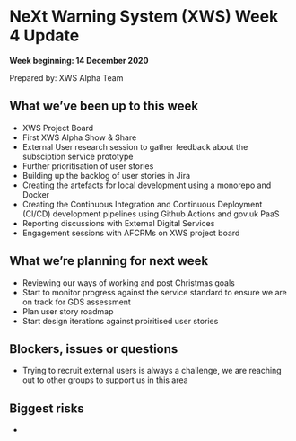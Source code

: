 # NeXt Warning System (XWS) Week 4 Update
**Week beginning: 14 December 2020** 

Prepared by: XWS Alpha Team

## What we’ve been up to this week

* XWS Project Board
* First XWS Alpha Show & Share
* External User research session to gather feedback about the subsciption service prototype
* Further prioritisation of user stories
* Building up the backlog of user stories in Jira
* Creating the artefacts for local development using a monorepo and Docker
* Creating the Continuous Integration and Continuous Deployment (CI/CD) development pipelines using Github Actions and gov.uk PaaS
* Reporting discussions with External Digital Services
* Engagement sessions with AFCRMs on XWS project board

## What we’re planning for next week

* Reviewing our ways of working and post Christmas goals
* Start to monitor progress against the service standard to ensure we are on track for GDS assessment
* Plan user story roadmap
* Start design iterations against proiritised user stories

## Blockers, issues or questions

* Trying to recruit external users is always a challenge, we are reaching out to other groups to support us in this area


## Biggest risks

*
